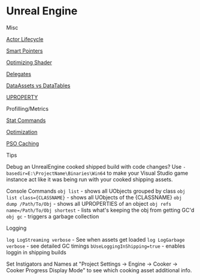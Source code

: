 # Unreal Engine

Misc

[Actor Lifecycle](https://docs.unrealengine.com/5.3/en-US/unreal-engine-actor-lifecycle/)

[Smart Pointers](https://docs.unrealengine.com/5.3/en-US/smart-pointers-in-unreal-engine/)

[Optimizing Shader](https://calvinatorrtech.art.blog/2023/12/20/optimizing-shaders-in-unreal-engine/)

[Delegates](https://benui.ca/unreal/delegates-advanced/)

[DataAssets vs DataTables](https://benui.ca/unreal/data-driven-design/)

[UPROPERTY](https://benui.ca/unreal/uproperty/)

Profilling/Metrics

[Stat Commands](https://www.tomlooman.com/unreal-engine-profiling-stat-commands/)

[Optimization](https://www.tomlooman.com/unrealengine-optimization-talk/)

[PSO Caching](https://www.tomlooman.com/psocaching-unreal-engine/)

Tips


Debug an UnrealEngine cooked shipped build with code changes?
Use `-basedir=E:\ProjectName\Binaries\Win64` to make your Visual Studio game instance act like it was being run with your cooked shipping assets.

Console Commands
`obj list` - shows all UObjects grouped by class
`obj list class={CLASSNAME}` - shows all UObjects of the {CLASSNAME}
`obj dump /Path/To/Obj` - shows all UPROPERTIES of an object
`obj refs name=/Path/To/Obj shortest` - lists what's keeping the obj from getting GC'd
`obj gc` - triggers a garbage collection

Logging

`log LogStreaming verbose` - See when assets get loaded
`log LogGarbage verbose` - see detailed GC timings
`bUseLoggingInShipping=true` - enables loggin in shipping builds
 
 Set Instigators and Names at "Project Settings -> Engine -> Cooker -> Cooker Progress Display Mode"
 to see which cooking asset additional info.




